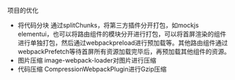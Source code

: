 
项目的优化
- 将代码分块
  通过splitChunks，将第三方插件分开打包，如mockjs elementui，也可以将路由组件的模块分开进行打包，可以将首屏渲染的组件进行单独打包，然后通过webpackpreload进行预加载等。其他路由组件通过webpackPrefetch等待首屏所有资源加载完毕后，再预加载其他组件的资源。
- 图片压缩
  image-webpack-loader对图片进行压缩
- 代码压缩
  CompressionWebpackPlugin进行Gzip压缩

